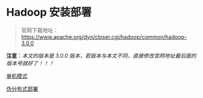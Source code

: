 # Hadoop 安装部署

> 官网下载地址：<https://www.apache.org/dyn/closer.cgi/hadoop/common/hadoop-3.0.0>

**注意**：*本文的版本是 3.0.0 版本，若版本与本文不同，直接修改官网地址最后面的版本号就好了！！！*

[单机模式](./单机模式.md ':include')

[伪分布式部署](./伪分布式部署.md ':include')